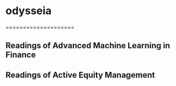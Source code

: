 # odysseia
====================
## Readings of Advanced Machine Learning in Finance
## Readings of Active Equity Management
